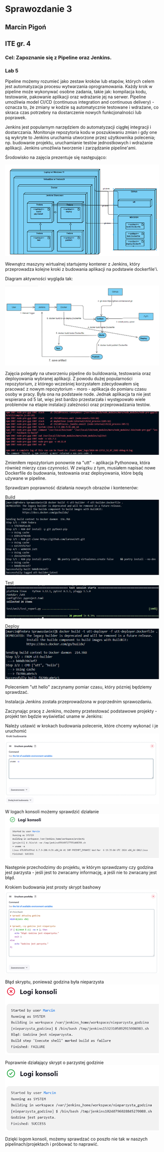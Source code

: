 # Sprawozdanie 3
## Marcin Pigoń
## ITE gr. 4

### Cel: Zapoznanie się z Pipeline oraz Jenkins.

### Lab 5

Pipeline możemy rozumieć jako zestaw kroków lub etapów, których celem jest automatyzacja procesu wytwarzania oprogramowania. Każdy krok w pipeline może wykonywać osobne zadania, takie jak: kompilacja kodu, testowanie, pakowanie aplikacji oraz wdrażanie jej na serwer. Pipeline umożliwia model CI/CD (continuous integration and continuous delivery) - oznacza to, że zmiany w kodzie są automatycznie testowane i wdrażane, co skraca czas potrzebny na dostarczenie nowych funkcjonalności lub poprawek. 

Jenkins jest popularnym narzędziem do automatyzacji ciągłej integracji i dostarczania. Monitoruje repozytoria kodu w poszukiwaniu zmian i gdy one są wykryte to Jenkins uruchamia utworzone przez użytkownika polecenia; np. budowanie projektu, uruchamianie testów jednostkowych i wdrażanie aplikacji. Jenkins umożliwia tworzenie i zarządzanie pipeline'ami. 

Środowisko na zajęcia prezentuje się następująco:

![alt text](image-1.png)

Wewnątrz maszyny wirtualnej startujemy kontener z Jenkins, który przeprowadza kolejne kroki z budowania aplikacji na podstawie dockerfile'i. 

Diagram aktywności wygląda tak:

![alt text](image-2.png)

Zajęcia polegały na utworzeniu pipeline do buildowania, testowania oraz deployowania wybranej aplikacji. Z powodu dużej popularności repozytorium, z którego wcześniej korzystałem zdecydowałem się pracować z nowym repozytorium - moro - aplikacja do pomiaru czasu osoby w pracy. Była ona na podstawie node. Jednak aplikacja ta nie jest wspierana od 5 lat, więc jest bardzo przestarzała i występowało wiele problemów na etapie instalacji zależności oraz przeprowadzania testów. 

![Problem z instalacją moro](image.png)

Zmieniłem repozytorium ponownie na "utt" - aplikacja Pythonowa, która również mierzy czas czynności. W związku z tym, musiałem napisać nowe Dockerfile do budowania, testowania oraz deployowania, które będą używane w pipeline. 

Sprawdzam poprawność działania nowych obrazów i kontenerów:

Build
![alt text](image-3.png)

Test
![alt text](image-4.png)

Deploy
![alt text](image-5.png)

Poleceniem "utt hello" zaczynamy pomiar czasu, który pózniej będziemy sprawdzać. 

Instalacja Jenkins została przeprowadzona w poprzednim sprawozdaniu. 

Zaczynając pracę z Jenkins, możemy przetestować podstawowe projekty - projekt ten będzie wyświetlać uname w Jenkins:

Należy ustawić w krokach budowania polecenie, które chcemy wykonać i je uruchomić
![alt text](image-7.png)

W logach konsoli możemy sprawdzić działanie
![alt text](image-6.png)

Następnie przechodzimy do projektu, w którym sprawdzamy czy godzina jest parzysta - jeśli jest to zwracamy informację, a jeśli nie to zwracany jest błąd.

Krokiem budowania jest prosty skrypt bashowy
![alt text](image-8.png)

Błąd skryptu, ponieważ godzina była nieparzysta
![alt text](image-9.png)

Poprawnie działający skrypt o parzystej godzinie
![alt text](image-10.png)

Dzięki logom konsoli, możemy sprawdzać co poszło nie tak w naszych pipelinach/projektach i próbować to naprawić.


